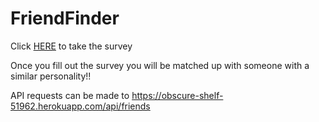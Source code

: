 # FriendFinder

Click [HERE](https://obscure-shelf-51962.herokuapp.com) to take the survey

Once you fill out the survey you will be matched up with someone with a similar personality!!

API requests can be made to https://obscure-shelf-51962.herokuapp.com/api/friends


